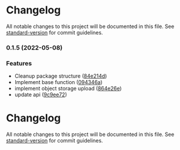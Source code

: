 # Changelog

All notable changes to this project will be documented in this file. See [standard-version](https://github.com/conventional-changelog/standard-version) for commit guidelines.

### 0.1.5 (2022-05-08)


### Features

* Cleanup package structure ([84e214d](https://github.com/potato4d/liff-screenshot-plugin/commit/84e214dc4bb781de8be55db3226447862be7a59d))
* Implement base function ([094346a](https://github.com/potato4d/liff-screenshot-plugin/commit/094346a95aec73d9b60aeb62280e67e29ecb5f1d))
* implement object storage upload ([864e26e](https://github.com/potato4d/liff-screenshot-plugin/commit/864e26ee08db0b2c1e42cc668d8f44042bbde34e))
* update api ([9c9ee72](https://github.com/potato4d/liff-screenshot-plugin/commit/9c9ee72740db8a52bc7896fc5b8f4c8b5e23f764))

# Changelog

All notable changes to this project will be documented in this file. See [standard-version](https://github.com/conventional-changelog/standard-version) for commit guidelines.
